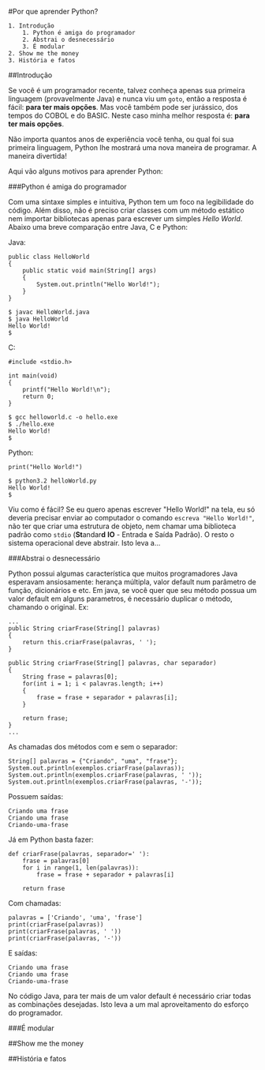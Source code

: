 #Por que aprender Python?

    1. Introdução
        1. Python é amiga do programador
        2. Abstrai o desnecessário
        3. É modular
    2. Show me the money
    3. História e fatos


##Introdução

Se você é um programador recente, talvez conheça apenas sua primeira linguagem (provavelmente Java) e nunca viu um `goto`, então a resposta é fácil: **para ter mais opções**. Mas você também pode ser jurássico, dos tempos do COBOL e do BASIC. Neste caso minha melhor resposta é: **para ter mais opções**.

Não importa quantos anos de experiência você tenha, ou qual foi sua primeira linguagem, Python lhe mostrará uma nova maneira de programar. A maneira divertida!

Aqui vão alguns motivos para aprender Python:


###Python é amiga do programador

Com uma sintaxe simples e intuitiva, Python tem um foco na legibilidade do código. Além disso, não é preciso criar classes com um método estático nem importar bibliotecas apenas para escrever um simples *Hello World*. Abaixo uma breve comparação entre Java, C e Python:

Java:
```
public class HelloWorld
{
    public static void main(String[] args)
    {
        System.out.println("Hello World!");
    }
}
```
```
$ javac HelloWorld.java
$ java HelloWorld
Hello World!
$
```

C:
```
#include <stdio.h>

int main(void)
{
    printf("Hello World!\n");
    return 0;
}
```
```
$ gcc helloworld.c -o hello.exe
$ ./hello.exe
Hello World!
$
```

Python:
```
print("Hello World!")
```
```
$ python3.2 helloWorld.py
Hello World!
$
```

Viu como é fácil? Se eu quero apenas escrever "Hello World!" na tela, eu só deveria precisar enviar ao computador o comando `escreva "Hello World!"`, não ter que criar uma estrutura de objeto, nem chamar uma biblioteca padrão como `stdio` (**St**andar**d** **IO** - Entrada e Saída Padrão). O resto o sistema operacional deve abstrair. Isto leva a...


###Abstrai o desnecessário

Python possui algumas característica que muitos programadores Java esperavam ansiosamente: herança múltipla, valor default num parâmetro de função, dicionários e etc. Em java, se você quer que seu método possua um valor default em alguns parametros, é necessário duplicar o método, chamando o original. Ex:

```
...
public String criarFrase(String[] palavras)
{
    return this.criarFrase(palavras, ' ');
}

public String criarFrase(String[] palavras, char separador)
{
    String frase = palavras[0];
    for(int i = 1; i < palavras.length; i++)
    {
        frase = frase + separador + palavras[i];
    }

    return frase;
}
...
```
As chamadas dos métodos com e sem o separador:
```
String[] palavras = {"Criando", "uma", "frase"};
System.out.println(exemplos.criarFrase(palavras));
System.out.println(exemplos.criarFrase(palavras, ' '));
System.out.println(exemplos.criarFrase(palavras, '-'));
```
Possuem saídas:
```
Criando uma frase
Criando uma frase
Criando-uma-frase
```

Já em Python basta fazer:
```
def criarFrase(palavras, separador=' '):
    frase = palavras[0]
    for i in range(1, len(palavras)):
        frase = frase + separador + palavras[i]

    return frase
```
Com chamadas:
```
palavras = ['Criando', 'uma', 'frase']
print(criarFrase(palavras))
print(criarFrase(palavras, ' '))
print(criarFrase(palavras, '-'))
```
E saídas:
```
Criando uma frase
Criando uma frase
Criando-uma-frase
```

No código Java, para ter mais de um valor default é necessário criar todas as combinações desejadas. Isto leva a um mal aproveitamento do esforço do programador.


###É modular


##Show me the money


##História e fatos

